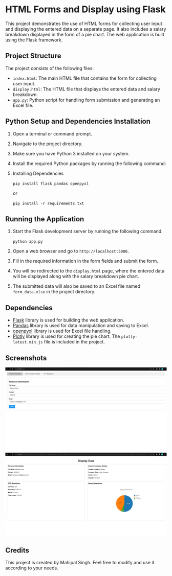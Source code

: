 # HTML Forms and Display using Flask

This project demonstrates the use of HTML forms for collecting user input and displaying the entered data on a separate page. It also includes a salary breakdown displayed in the form of a pie chart. The web application is built using the Flask framework.

## Project Structure

The project consists of the following files:

- `index.html`: The main HTML file that contains the form for collecting user input.
- `display.html`: The HTML file that displays the entered data and salary breakdown.
- `app.py`: Python script for handling form submission and generating an Excel file.

## Python Setup and Dependencies Installation
1. Open a terminal or command prompt.
2. Navigate to the project directory.
3. Make sure you have Python 3 installed on your system.
4. Install the required Python packages by running the following command:
5. Installing Dependencies
 
    ```pip install flask pandas openpyxl ```

    or 
    
    ```pip install -r requirements.txt ```

## Running the Application

1. Start the Flask development server by running the following command:
    
    ```python app.py ```
2. Open a web browser and go to `http://localhost:5000`.
3. Fill in the required information in the form fields and submit the form.
4. You will be redirected to the `display.html` page, where the entered data will be displayed along with the salary breakdown pie chart.
5. The submitted data will also be saved to an Excel file named `form_data.xlsx` in the project directory.

## Dependencies

- [Flask](https://flask.palletsprojects.com/) library is used for building the web application.
- [Pandas](https://pandas.pydata.org/) library is used for data manipulation and saving to Excel.
- [openpyxl](https://openpyxl.readthedocs.io/) library is used for Excel file handling.
- [Plotly](https://plotly.com/javascript/) library is used for creating the pie chart. The `plotly-latest.min.js` file is included in the project.

## Screenshots
![Alt text](image-1.png)
![Alt text](image.png)


## Credits

This project is created by Mahipal Singh. Feel free to modify and use it according to your needs.
